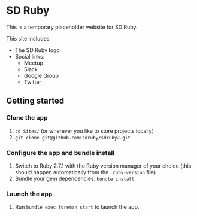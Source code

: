 # SD Ruby

This is a temporary placeholder website for SD Ruby.

This site includes:
- The SD Ruby logo
- Social links:
  - Meetup
  - Slack
  - Google Group
  - Twitter

## Getting started

### Clone the app
1. `cd Sites/` (or wherever you like to store projects locally)
2. `git clone git@github.com:sdruby/sdruby2.git`

### Configure the app and bundle install
1. Switch to Ruby 2.7.1 with the Ruby version manager of your choice (this
should happen automatically from the `.ruby-version` file)
4. Bundle your gem dependencies: `bundle install`.

### Launch the app
1. Run `bundle exec foreman start` to launch the app.
